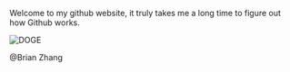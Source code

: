 Welcome to my github website, it truly takes me a long time to figure out how Github works. 

![DOGE](https://assets.gadgets360cdn.com/img/crypto/dogecoin-og-logo.png)

@Brian Zhang

